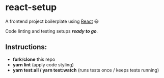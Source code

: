 # react-setup

A frontend project boilerplate using [React](https://reactjs.org) :smiley:


Code linting and testing setups ___ready to go___.


## Instructions:
- **fork**/**clone** this repo
- **yarn lint** (apply code styling)
- **yarn test:all / yarn test:watch** (runs tests once / keeps tests running)
